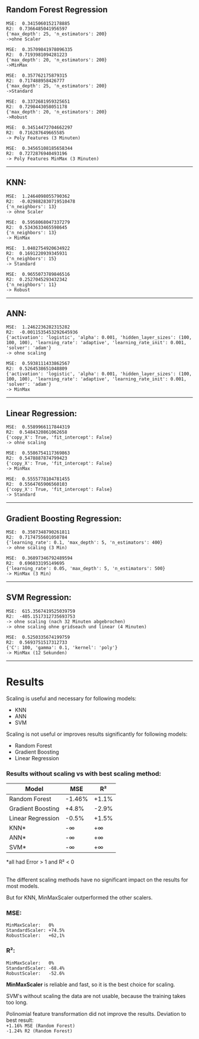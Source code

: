 ## Random Forest Regression

```
MSE:  0.3415060152178885
R2:  0.7366485041956597
{'max_depth': 25, 'n_estimators': 200}
->ohne Scaler
```
```
MSE:  0.35709841978096335
R2:  0.7193981094281223
{'max_depth': 20, 'n_estimators': 200}
->MinMax
```
```
MSE:  0.357762175879315
R2:  0.717488958426777
{'max_depth': 25, 'n_estimators': 200}
->Standard
```
```
MSE:  0.3372681959325651
R2:  0.7298443058051178
{'max_depth': 20, 'n_estimators': 200}
->Robust
```
```
MSE:  0.34514472704662297
R2:  0.716287649665585
-> Poly Features (3 Minuten)
```
```
MSE:  0.34565108185658344
R2:  0.7272876940493196
-> Poly Features MinMax (3 Minuten)
```

---

## KNN:

```
MSE:  1.2464098055790362
R2:  -0.029882830719510478
{'n_neighbors': 13}
-> ohne Scaler
```
```
MSE:  0.5958068047337279
R2:  0.5343633465598645
{'n_neighbors': 13}
-> MinMax
```

```
MSE:  1.0402754920634922
R2:  0.1691220939345931
{'n_neighbors': 15}
-> Standard
```
```
MSE:  0.9655073789846516
R2:  0.2527045293432342
{'n_neighbors': 11}
-> Robust
```
---
## ANN:

```
MSE:  1.2462236282315282
R2:  -0.0011535453292645936
{'activation': 'logistic', 'alpha': 0.001, 'hidden_layer_sizes': (100, 100, 100), 'learning_rate': 'adaptive', 'learning_rate_init': 0.001, 'solver': 'adam'}
-> ohne scaling
```
```
MSE:  0.5938111433862567
R2:  0.5264538651048809
{'activation': 'logistic', 'alpha': 0.001, 'hidden_layer_sizes': (100, 100, 100), 'learning_rate': 'adaptive', 'learning_rate_init': 0.001, 'solver': 'adam'}
-> MinMax
```

---
## Linear Regression:

```
MSE:  0.5589966117844319
R2:  0.5484320861062658
{'copy_X': True, 'fit_intercept': False}
-> ohne scaling
```
```
MSE:  0.5586754117369863
R2:  0.5478887874799423
{'copy_X': True, 'fit_intercept': False}
-> MinMax
```
```
MSE:  0.5555778104781455
R2:  0.5564765906560103
{'copy_X': True, 'fit_intercept': False}
-> Standard
```
---
## Gradient Boosting Regression:

```
MSE:  0.3507348790261811
R2:  0.7174755601050784
{'learning_rate': 0.1, 'max_depth': 5, 'n_estimators': 400}
-> ohne scaling (3 Min)
```
```
MSE:  0.36897346792489594
R2:  0.696033195149695
{'learning_rate': 0.05, 'max_depth': 5, 'n_estimators': 500}
-> MinMax (3 Min)
```

---

## SVM Regression:
```
MSE:  615.3567419525039759
R2:  -405.1517312735693753
-> ohne scaling (nach 32 Minuten abgebrochen)
-> ohne scaling ohne gridseach und linear (4 Minuten)
```
```
MSE:  0.5250335674199759
R2:  0.5693751517312733
{'C': 100, 'gamma': 0.1, 'kernel': 'poly'}
-> MinMax (12 Sekunden)
```
---

# Results
Scaling is useful and necessary for following models: 
- KNN
- ANN
- SVM

Scaling is not useful or improves results significantly for following models:
- Random Forest
- Gradient Boosting
- Linear Regression


### Results without scaling vs with best scaling method:
| Model | MSE | R² |
| ----------- | ----------- | ----------- |
| Random Forest | -1.46% | +1.1% |
| Gradient Boosting | +4.8% | -2.9% |
| Linear Regression | -0.5% | +1.5% |
| KNN* | -∞ | +∞ |
| ANN* | -∞ | +∞ |
| SVM* | -∞ | +∞ |


*all had Error > 1 and R² < 0

\
The different scaling methods have no significant impact on the results for most models. 


But for KNN, MinMaxScaler outperformed the other scalers.

### MSE:
```
MinMaxScaler:   0%
StandardScaler: +74.5%
RobustScaler:   +62,1%
```
### R²:
```
MinMaxScaler:   0%
StandardScaler: -68.4%
RobustScaler:   -52.6%
```
**MinMaxScaler** is reliable and fast, so it is the best choice for scaling.

SVM's without scaling the data are not usable, because the training takes too long.

Polinomial feature transformation did not improve the results.
Deviation to best result:\
`+1.16% MSE (Random Forest)`\
`-1.24% R2 (Random Forest)`